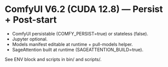 # ComfyUI V6.2 (CUDA 12.8) — Persist + Post-start

- ComfyUI persistable (COMFY_PERSIST=true) or stateless (false).
- Jupyter optional.
- Models manifest editable at runtime + pull-models helper.
- SageAttention built at runtime (SAGEATTENTION_BUILD=true).

See ENV block and scripts in bin/ and scripts/.
